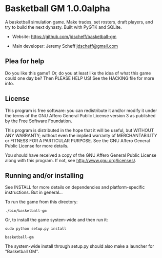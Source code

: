 Basketball GM 1.0.0alpha
========================

A basketball simulation game. Make trades, set rosters, draft players, and try
to build the next dynasty. Built with PyGTK and SQLite.

* Website: https://github.com/jdscheff/basketball-gm

* Main developer: Jeremy Scheff <jdscheff@gmail.com>


Plea for help
-------------

Do you like this game? Or, do you at least like the idea of what this game
could one day be? Then PLEASE HELP US! See the HACKING file for more info.


License
-------

This program is free software: you can redistribute it and/or modify it under
the terms of the GNU Affero General Public License version 3 as published by
the Free Software Foundation.

This program is distributed in the hope that it will be useful, but WITHOUT ANY
WARRANTY; without even the implied warranty of MERCHANTABILITY or FITNESS FOR A
PARTICULAR PURPOSE.  See the GNU Affero General Public License for more
details.

You should have received a copy of the GNU Affero General Public License along
with this program.  If not, see <http://www.gnu.org/licenses/>.


Running and/or installing
-------------------------

See INSTALL for more details on dependencies and platform-specific
instructions. But in general...

To run the game from this directory:

    ./bin/basketball-gm

Or, to install the game system-wide and then run it:

    sudo python setup.py install

    basketball-gm

The system-wide install through setup.py should also make a launcher for "Basketball GM".
